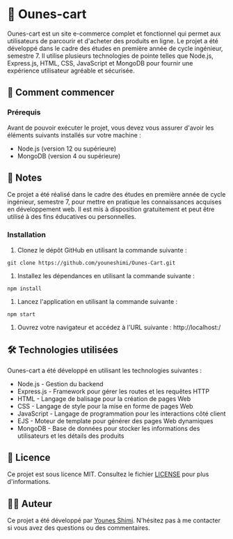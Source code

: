 # 🛒 Ounes-cart

Ounes-cart est un site e-commerce complet et fonctionnel qui permet aux utilisateurs de parcourir et d'acheter des produits en ligne. Le projet a été développé dans le cadre des études en première année de cycle ingénieur, semestre 7. Il utilise plusieurs technologies de pointe telles que Node.js, Express.js, HTML, CSS, JavaScript et MongoDB pour fournir une expérience utilisateur agréable et sécurisée.

## 🚀 Comment commencer

### Prérequis

Avant de pouvoir exécuter le projet, vous devez vous assurer d'avoir les éléments suivants installés sur votre machine :

- Node.js (version 12 ou supérieure)
- MongoDB (version 4 ou supérieure)

## 📝 Notes

Ce projet a été réalisé dans le cadre des études en première année de cycle ingénieur, semestre 7, pour mettre en pratique les connaissances acquises en développement web. Il est mis à disposition gratuitement et peut être utilisé à des fins éducatives ou personnelles.


### Installation

1. Clonez le dépôt GitHub en utilisant la commande suivante :

```
git clone https://github.com/youneshimi/Ounes-Cart.git
```

1. Installez les dépendances en utilisant la commande suivante :

```
npm install
```

1. Lancez l'application en utilisant la commande suivante :

```
npm start
```

1. Ouvrez votre navigateur et accédez à l'URL suivante : http://localhost:<your-port-number>/

## 🛠️ Technologies utilisées

Ounes-cart a été développé en utilisant les technologies suivantes :

- Node.js - Gestion du backend
- Express.js - Framework pour gérer les routes et les requêtes HTTP
- HTML - Langage de balisage pour la création de pages Web
- CSS - Langage de style pour la mise en forme de pages Web
- JavaScript - Langage de programmation pour les interactions côté client
- EJS - Moteur de template pour générer des pages Web dynamiques
- MongoDB - Base de données pour stocker les informations des utilisateurs et les détails des produits

## 📝 Licence

Ce projet est sous licence MIT. Consultez le fichier [LICENSE](https://chat.openai.com/LICENSE) pour plus d'informations.

## 👨‍💻 Auteur

Ce projet a été développé par [Younes Shimi](https://www.linkedin.com/in/younes-shimi/). N'hésitez pas à me contacter si vous avez des questions ou des commentaires.

